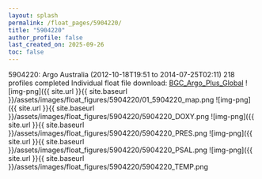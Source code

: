 ```yaml
---
layout: splash
permalink: /float_pages/5904220/
title: "5904220"
author_profile: false
last_created_on: 2025-09-26
toc: false
---
```

 
5904220: Argo Australia (2012-10-18T19:51 to 2014-07-25T02:11)
218 profiles completed
Individual float file download: [BGC_Argo_Plus_Global](https://ftp.soest.hawaii.edu/bgc_argo_plus/Individual_Floats/outliers_removed/5904220_Sprof_processed.nc)
![img-png]({{ site.url }}{{ site.baseurl }}/assets/images/float_figures/5904220/01_5904220_map.png
![img-png]({{ site.url }}{{ site.baseurl }}/assets/images/float_figures/5904220/5904220_DOXY.png
![img-png]({{ site.url }}{{ site.baseurl }}/assets/images/float_figures/5904220/5904220_PRES.png
![img-png]({{ site.url }}{{ site.baseurl }}/assets/images/float_figures/5904220/5904220_PSAL.png
![img-png]({{ site.url }}{{ site.baseurl }}/assets/images/float_figures/5904220/5904220_TEMP.png
